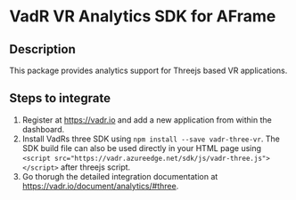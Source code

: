 # VadR VR Analytics SDK for AFrame

## Description
This package provides analytics support for Threejs based VR applications.  

## Steps to integrate
1. Register at https://vadr.io and add a new application from within the dashboard. 
2. Install VadRs three SDK using `npm install --save vadr-three-vr`. The SDK build file can also be used directly in your HTML page using `<script src="https://vadr.azureedge.net/sdk/js/vadr-three.js"></script>` after threejs script.
3. Go thorugh the detailed integration documentation at https://vadr.io/document/analytics/#three.


